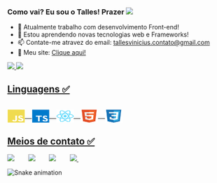 ### Como vai? Eu sou o Talles! Prazer <img src="https://user-images.githubusercontent.com/90796934/133909283-70463788-3a47-4cb3-b672-a4e63217bb11.gif" width="28px">

- 🔭 Atualmente trabalho com desenvolvimento Front-end!
- 🌱 Estou aprendendo novas tecnologias web e Frameworks!
- 📫 Contate-me atravez do email: tallesvinicius.contato@gmail.com
- 💼 Meu site: <a href='https://tallesvini.github.io/tallescomercial/' target='_blank'>Clique aqui!</a>

 <div>
  <a href="https://github.com/tallesvini">
  <img height="150em" src="https://github-readme-stats.vercel.app/api?username=tallesvini&show_icons=true&theme=cobalt&include_all_commits=true&count_private=true"/>
  <img height="150em" src="https://github-readme-stats.vercel.app/api/top-langs/?username=tallesvini&layout=compact&langs_count=7&theme=cobalt"/>
</div>
 
 ## Linguagens ✅
 <div style="display: inline_block"><br>
  <img align="center" alt="talles-Js" height="30" width="40" src="https://raw.githubusercontent.com/devicons/devicon/master/icons/javascript/javascript-plain.svg">
  &nbsp;&nbsp;
  <img align="center" alt="talles-Ts" height="30" width="40" src="https://raw.githubusercontent.com/devicons/devicon/master/icons/typescript/typescript-plain.svg">
  &nbsp;&nbsp;
  <img align="center" alt="talles-React" height="30" width="40" src="https://raw.githubusercontent.com/devicons/devicon/master/icons/react/react-original.svg">
  &nbsp;&nbsp;
  <img align="center" alt="talles-HTML" height="30" width="40" src="https://raw.githubusercontent.com/devicons/devicon/master/icons/html5/html5-original.svg">
  &nbsp;&nbsp;
  <img align="center" alt="talles-CSS" height="30" width="40" src="https://raw.githubusercontent.com/devicons/devicon/master/icons/css3/css3-original.svg">
</div>
  
 ## Meios de contato ✅
  
<div> 
  <a href="https://www.linkedin.com/in/tallesvinicius/" target="_blank"><img src="https://img.shields.io/badge/LinkedIn-0077B5?style=for-the-badge&logo=linkedin&logoColor=white"_blank"></a> &nbsp;&nbsp;&nbsp;&nbsp;&nbsp;&nbsp;
  <a href="https://www.instagram.com/tallesvn_/" target="_blank"><img src="https://img.shields.io/badge/-Instagram-%23E4405F?style=for-the-badge&logo=instagram&logoColor=white" target="_blank"></a> &nbsp;&nbsp;&nbsp;&nbsp;&nbsp;&nbsp;
  <a href = "mailto:tallesvinicius.contato@gmail.com"><img src="https://img.shields.io/badge/Gmail-D14836?style=for-the-badge&logo=gmail&logoColor=white" target="_blank"></a>
   &nbsp;&nbsp;&nbsp;&nbsp;&nbsp;&nbsp;
  <a href="https://github.com/tallesvini" target="_blank"><img src="https://img.shields.io/badge/GitHub-100000?style=for-the-badge&logo=github&logoColor=white" target="_blank">
 </a> &nbsp;&nbsp;&nbsp;&nbsp;&nbsp;&nbsp;
</div>

  ![Snake animation](https://github.com/tallesvini/tallesvini/blob/output/github-contribution-grid-snake.svg)
